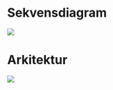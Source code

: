 # Sekvensdiagram
![](https://scontent.xx.fbcdn.net/v/t1.15752-0/p280x280/121491035_830955247652436_7918360666670432565_n.png?_nc_cat=100&_nc_sid=ae9488&_nc_ohc=ykG59HXpwrAAX9jOWel&_nc_ad=z-m&_nc_cid=0&_nc_ht=scontent.xx&oh=6bf7a95d905519b9dc66f7868a4939b4&oe=5FA9ABC7)

# Arkitektur
![](https://scontent-arn2-2.xx.fbcdn.net/v/t1.15752-0/p280x280/121244089_1135188620217685_7894268528447592948_n.png?_nc_cat=108&_nc_sid=ae9488&_nc_ohc=H0_jbigx3gIAX8AGP-n&_nc_ht=scontent-arn2-2.xx&oh=a33997c78fbc3221855b5f1a107de951&oe=5FA8992D)
